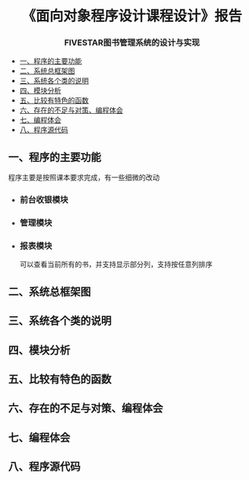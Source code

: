 # <center>《面向对象程序设计课程设计》报告 </center>
### <center>FIVESTAR图书管理系统的设计与实现</center>


  - [一、程序的主要功能](#1)
  - [二、系统总框架图](#2)
  - [三、系统各个类的说明](#3)
  - [四、模块分析](#4)
  - [五、比较有特色的函数](#5)
  - [六、存在的不足与对策、编程体会](#6)
  - [七、编程体会](#7)
  - [八、程序源代码](#8)

<h2 id=1>一、程序的主要功能</h2>
程序主要是按照课本要求完成，有一些细微的改动

+ ### 前台收银模块
+ ### 管理模块
+ ### 报表模块  
  可以查看当前所有的书，并支持显示部分列，支持按任意列排序
<h2 id=2>二、系统总框架图</h2>
<h2 id=3>三、系统各个类的说明</h2>
<h2 id=4>四、模块分析</h2>
<h2 id=5>五、比较有特色的函数</h2>
<h2 id=6>六、存在的不足与对策、编程体会</h2>
<h2 id=7>七、编程体会</h2>
<h2 id=8>八、程序源代码</h2>